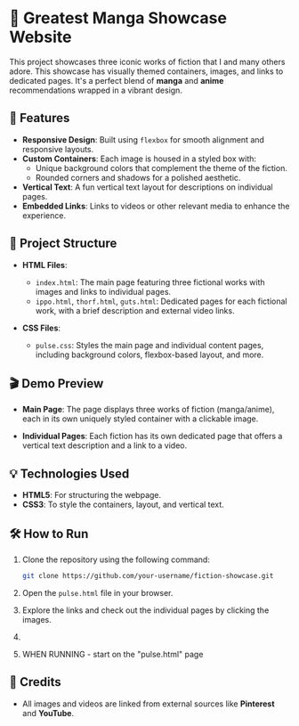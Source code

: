 # 🎨 Greatest Manga Showcase Website

This project showcases three iconic works of fiction that I and many others adore. This showcase has visually themed containers, images, and links to dedicated pages. It's a perfect blend of **manga** and **anime** recommendations wrapped in a vibrant design.

## 🌟 Features

- **Responsive Design**: Built using `flexbox` for smooth alignment and responsive layouts.
- **Custom Containers**: Each image is housed in a styled box with:
  - Unique background colors that complement the theme of the fiction.
  - Rounded corners and shadows for a polished aesthetic.
- **Vertical Text**: A fun vertical text layout for descriptions on individual pages.
- **Embedded Links**: Links to videos or other relevant media to enhance the experience.

## 📁 Project Structure

- **HTML Files**:
  - `index.html`: The main page featuring three fictional works with images and links to individual pages.
  - `ippo.html`, `thorf.html`, `guts.html`: Dedicated pages for each fictional work, with a brief description and external video links.

- **CSS Files**:
  - `pulse.css`: Styles the main page and individual content pages, including background colors, flexbox-based layout, and more.

## 🎬 Demo Preview

- **Main Page**: 
  The page displays three works of fiction (manga/anime), each in its own uniquely styled container with a clickable image.

- **Individual Pages**:
  Each fiction has its own dedicated page that offers a vertical text description and a link to a video.

## 💡 Technologies Used

- **HTML5**: For structuring the webpage.
- **CSS3**: To style the containers, layout, and vertical text.

## 🛠️ How to Run

1. Clone the repository using the following command:

    ```bash
    git clone https://github.com/your-username/fiction-showcase.git
    ```

2. Open the `pulse.html` file in your browser.

3. Explore the links and check out the individual pages by clicking the images.
4. 
5. WHEN RUNNING - start on the "pulse.html" page

## 📝 Credits

- All images and videos are linked from external sources like **Pinterest** and **YouTube**.

